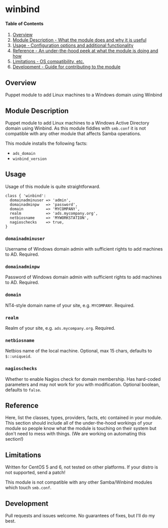 # winbind

#### Table of Contents

1. [Overview](#overview)
2. [Module Description - What the module does and why it is useful](#module-description)
3. [Usage - Configuration options and additional functionality](#usage)
4. [Reference - An under-the-hood peek at what the module is doing and how](#reference)
5. [Limitations - OS compatibility, etc.](#limitations)
6. [Development - Guide for contributing to the module](#development)

## Overview

Puppet module to add Linux machines to a Windows domain using Winbind

## Module Description

Puppet module to add Linux machines to a Windows Active Directory domain using Winbind.
As this module fiddles with `smb.conf` it is not compatible with any other module
that affects Samba operations.

This module installs the following facts:

 * `ads_domain`
 * `winbind_version`

## Usage

Usage of this module is quite straightforward.

```
class { 'winbind':
  domainadminuser => 'admin',
  domainadminpw   => 'password',
  domain          => 'MYCOMPANY',
  realm           => 'ads.mycompany.org',
  netbiosname     => 'MYWORKSTATION',
  nagioschecks    => true,
}
```

### `domainadminuser`

Username of Windows domain admin with sufficient rights to add machines to AD. Required.

### `domainadminpw`

Password of Windows domain admin with sufficient rights to add machines to AD. Required.

### `domain`

NT4-style domain name of your site, e.g. `MYCOMPANY`. Required.

### `realm`

Realm of your site, e.g. `ads.mycompany.org`. Required.

### `netbiosname`

Netbios name of the local machine. Optional, max 15 chars, defaults to `$::uniqueid`.

### `nagioschecks`

Whether to enable Nagios check for domain membership. Has hard-coded parameters and may
not work for you with modification. Optional boolean, defaults to `false`.

## Reference

Here, list the classes, types, providers, facts, etc contained in your module.
This section should include all of the under-the-hood workings of your module so
people know what the module is touching on their system but don't need to mess
with things. (We are working on automating this section!)

## Limitations

Written for CentOS 5 and 6, not tested on other platforms. If your distro is not
supported, send a patch!

This module is not compatible with any other Samba/Winbind modules which touch `smb.conf`.

## Development

Pull requests and issues welcome. No guarantees of fixes, but I'll do my best.
